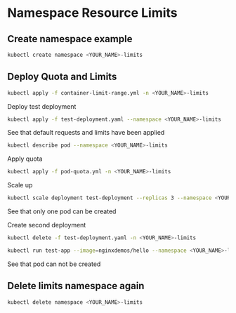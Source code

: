 # Namespace Resource Limits

## Create namespace example

```sh
kubectl create namespace <YOUR_NAME>-limits
```

## Deploy Quota and Limits

```sh
kubectl apply -f container-limit-range.yml -n <YOUR_NAME>-limits
```

Deploy test deployment

```sh
kubectl apply -f test-deployment.yaml --namespace <YOUR_NAME>-limits
```

See that default requests and limits have been applied

```sh
kubectl describe pod --namespace <YOUR_NAME>-limits
```

Apply quota

```sh
kubectl apply -f pod-quota.yml -n <YOUR_NAME>-limits
```

Scale up

```sh
kubectl scale deployment test-deployment --replicas 3 --namespace <YOUR_NAME>-limits
```

See that only one pod can be created

Create second deployment

```sh
kubectl delete -f test-deployment.yaml -n <YOUR_NAME>-limits

kubectl run test-app --image=nginxdemos/hello --namespace <YOUR_NAME>-limits --requests="cpu=2"
```

See that pod can not be created

## Delete limits namespace again

```sh
kubectl delete namespace <YOUR_NAME>-limits
```
